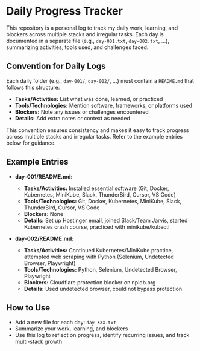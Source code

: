 # Daily Progress Tracker

This repository is a personal log to track my daily work, learning, and blockers across multiple stacks and irregular tasks. Each day is documented in a separate file (e.g., `day-001.txt`, `day-002.txt`, ...), summarizing activities, tools used, and challenges faced.


## Convention for Daily Logs
Each daily folder (e.g., `day-001/`, `day-002/`, ...) must contain a `README.md` that follows this structure:

- **Tasks/Activities:** List what was done, learned, or practiced
- **Tools/Technologies:** Mention software, frameworks, or platforms used
- **Blockers:** Note any issues or challenges encountered
- **Details:** Add extra notes or context as needed

This convention ensures consistency and makes it easy to track progress across multiple stacks and irregular tasks. Refer to the example entries below for guidance.


## Example Entries
- **day-001/README.md:**
  - **Tasks/Activities:** Installed essential software (Git, Docker, Kubernetes, MiniKube, Slack, ThunderBird, Cursor, VS Code)
  - **Tools/Technologies:** Git, Docker, Kubernetes, MiniKube, Slack, ThunderBird, Cursor, VS Code
  - **Blockers:** None
  - **Details:** Set up Hostinger email, joined Slack/Team Jarvis, started Kubernetes crash course, practiced with minikube/kubectl

- **day-002/README.md:**
  - **Tasks/Activities:** Continued Kubernetes/MiniKube practice, attempted web scraping with Python (Selenium, Undetected Browser, Playwright)
  - **Tools/Technologies:** Python, Selenium, Undetected Browser, Playwright
  - **Blockers:** Cloudflare protection blocker on npidb.org
  - **Details:** Used undetected browser, could not bypass protection

## How to Use
- Add a new file for each day: `day-XXX.txt`
- Summarize your work, learning, and blockers
- Use this log to reflect on progress, identify recurring issues, and track multi-stack growth
